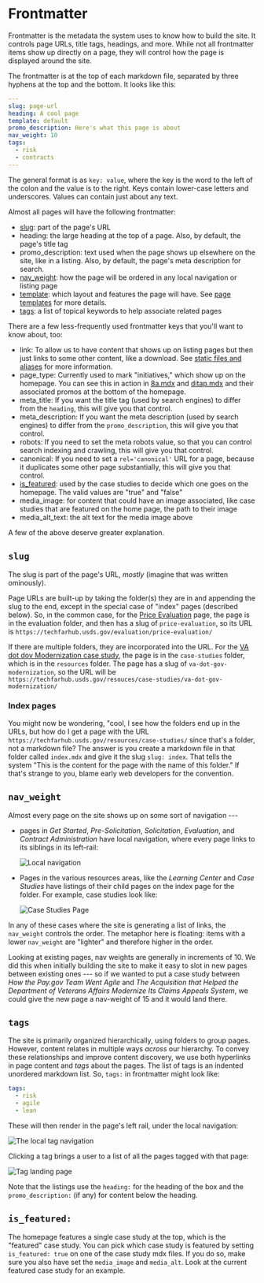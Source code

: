 # Frontmatter

Frontmatter is the metadata the system uses to know how to build the site. It controls page URLs, title tags, headings, and more. While not all frontmatter items show up directly on a page, they will control how the page is displayed around the site. 

The frontmatter is at the top of each markdown file, separated by three hyphens at the top and the bottom. It looks like this:

```yaml
---
slug: page-url
heading: A cool page
template: default
promo_description: Here's what this page is about
nav_weight: 10
tags:
  - risk
  - contracts
---
```

The general format is as `key: value`, where the key is the word to the left of the colon and the value is to the right. Keys contain lower-case letters and underscores. Values can contain just about any text.

Almost all pages will have the following frontmatter:

- [slug](#slug): part of the page's URL
- heading: the large heading at the top of a page. Also, by default, the page's title tag
- promo_description: text used when the page shows up elsewhere on the site, like in a listing. Also, by default, the page's meta description for search.
- [nav_weight](#nav_weight): how the page will be ordered in any local navigation or listing page
- [template](page-templates.md): which layout and features the page will have. See [page templates](page-templates.md) for more details.
- [tags](#tags): a list of topical keywords to help associate related pages

There are a few less-frequently used frontmatter keys that you'll want to know about, too:

- link: To allow us to have content that shows up on listing pages but then just links to some other content, like a download. See [static files and aliases](static-files-and-aliases.md) for more information.
- page_type: Currently used to mark "initiatives," which show up on the homepage. You can see this in action in [8a.mdx](https://github.com/usds/techfar-hub-website-v3/blob/main/tech-far-hub/content/resources/learning-center/training/8a.mdx) and [ditap.mdx](https://github.com/usds/techfar-hub-website-v3/blob/main/tech-far-hub/content/resources/learning-center/training/8a.mdx) and their associated promos at the bottom of the homepage.
- meta_title: If you want the title tag (used by search engines) to differ from the `heading`, this will give you that control.
- meta_description: If you want the meta description (used by search engines) to differ from the `promo_description`, this will give you that control.
- robots: If you need to set the meta robots value, so that you can control search indexing and crawling, this will give you that control.
- canonical: If you need to set a `rel='canonical'` URL for a page, because it duplicates some other page substantially, this will give you that control.
- [is_featured](#is_featured): used by the case studies to decide which one goes on the homepage. The valid values are "true" and "false"
- media_image: for content that could have an image associated, like case studies that are featured on the home page, the path to their image
- media_alt_text: the alt text for the media image above


A few of the above deserve greater explanation.

## `slug`

The slug is part of the page's URL, _mostly_ (imagine that was written ominously). 

Page URLs are built-up by taking the folder(s) they are in and appending the slug to the end, except in the special case of "index" pages (described below). So, in the common case, for the [Price Evaluation](https://github.com/usds/techfar-hub-website-v3/blob/main/tech-far-hub/content/evaluation/price-evaluation.mdx) page, the page is in the evaluation folder, and then has a slug of `price-evaluation`, so its URL is `https://techfarhub.usds.gov/evaluation/price-evaluation/`

If there are multiple folders, they are incorporated into the URL. For the [VA dot dov Modernization case study](https://github.com/usds/techfar-hub-website-v3/blob/main/tech-far-hub/content/resources/case-studies/va-dot-gov-modernization.mdx), the page is in the `case-studies`  folder, which is in the `resources` folder. The page has a slug of `va-dot-gov-modernization`, so the URL will be `https://techfarhub.usds.gov/resouces/case-studies/va-dot-gov-modernization/`


### Index pages

You might now be wondering, "cool, I see how the folders end up in the URLs, but how do I get a page with the URL `https://techfarhub.usds.gov/resources/case-studies/` since that's a folder, not a markdown file? The answer is you create a markdown file in that folder called `index.mdx` and give it the slug `slug: index`. That tells the system "This is the content for the page with the name of this folder." If that's strange to you, blame early web developers for the convention.


## `nav_weight`

Almost every page on the site shows up on some sort of navigation ---

* pages in _Get Started_, _Pre-Solicitation_, _Solicitation_, _Evaluation_, and _Contract Administration_ have local navigation, where every page links to its siblings in its left-rail:

    ![Local navigation](images/local-nav.png)
* Pages in the various resources areas, like the _Learning Center_ and _Case Studies_ have listings of their child pages on the index page for the folder. For example, case studies look like:

    ![Case Studies Page](images/index-listing.png)

In any of these cases where the site is generating a list of links, the `nav_weight` controls the order. The metaphor here is floating: items with a lower `nav_weight` are "lighter" and therefore higher in the order.

Looking at existing pages, nav weights are generally in increments of 10. We did this when initially building the site to make it easy to slot in new pages between existing ones --- so if we wanted to put a case study between _How the Pay.gov Team Went Agile_ and _The Acquisition that Helped the Department of Veterans Affairs Modernize Its Claims Appeals System_, we could give the new page a nav-weight of 15 and it would land there.

## `tags`

The site is primarily organized hierarchically, using folders to group pages. However, content relates in multiple ways _across_ our hierarchy. To convey these relationships and improve content discovery, we use both hyperlinks in page content and _tags_ about the pages. The list of tags is an indented unordered markdown list. So, `tags:` in frontmatter might look like:

```yaml
tags:
  - risk
  - agile
  - lean
```

These will then render in the page's left rail, under the local navigation:

![The local tag navigation](images/tag-nav.png)

Clicking a tag brings a user to a list of all the pages tagged with that page:

![Tag landing page](images/tag-landing.png)

Note that the listings use the `heading:` for the heading of the box and the `promo_description:` (if any) for content below the heading. 


## `is_featured:`

The homepage features a single case study at the top, which is the "featured" case study. You can pick which case study is featured by setting `is_featured: true` on one of the case study mdx files. If you do so, make sure you also have set the `media_image` and `media_alt`. Look at the current featured case study for an example.
